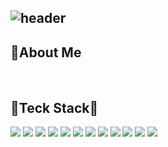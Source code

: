 ![header](https://capsule-render.vercel.app/api?type=soft&color=AFC4E7&height=150&section=header&text=Hi🙌%20I'm%20Nakyung&fontSize=50&fontColor=FFFFFF&animation=twinkling)
---
## 🙋About Me
<br>

## 🔨Teck Stack🔨
<img src="https://img.shields.io/badge/java-007396?style=for-the-badge&logo=java&logoColor=white&style=flat-square"> <img src="https://img.shields.io/badge/spring-6DB33F?style=for-the-badge&logo=spring&logoColor=white&style=flat-square"> <img src="https://img.shields.io/badge/MyBatis-000000?style=for-the-badge&logo=MyBatis&logoColor=white&style=flat-square"> <img src="https://img.shields.io/badge/JSP-6DB33F?style=for-the-badge&logo=JSP/Servlet&logoColor=white&style=flat-square"> <img src="https://img.shields.io/badge/AJAX-FF160B?style=for-the-badge&logo=AJAX&logoColor=white&style=flat-square"> <img src="https://img.shields.io/badge/html5-E34F26?style=for-the-badge&logo=html5&logoColor=white&style=flat-square"> <img src="https://img.shields.io/badge/css-1572B6?style=for-the-badge&logo=css3&logoColor=white&style=flat-square"> <img src="https://img.shields.io/badge/javascript-F7DF1E?style=for-the-badge&logo=javascript&logoColor=black&style=flat-square"> <img src="https://img.shields.io/badge/oracle-F80000?style=for-the-badge&logo=oracle&logoColor=white&style=flat-square"> <img src="https://img.shields.io/badge/jquery-0769AD?style=for-the-badge&logo=jquery&logoColor=white&style=flat-square"> <img src="https://img.shields.io/badge/bootstrap-7952B3?style=for-the-badge&logo=bootstrap&logoColor=white&style=flat-square"> <img src="https://img.shields.io/badge/apache tomcat-F8DC75?style=for-the-badge&logo=apachetomcat&logoColor=white&style=flat-square">
